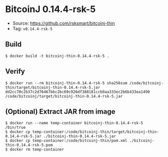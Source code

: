# BitcoinJ 0.14.4-rsk-5

* Source: https://github.com/rsksmart/bitcoinj-thin
* Tag: `v0.14.4-rsk-5`

## Build

```
$ docker build -t bitcoinj-thin-0.14.4-rsk-5 .
```

## Verify

```
$ docker run --rm bitcoinj-thin-0.14.4-rsk-5 sha256sum /code/bitcoinj-thin/target/bitcoinj-thin-0.14.4-rsk-5.jar
dd2cc70c2b37c2d76467bbc2bc69c926df388181ccb9aa333ec2b6b433ea1490 /code/bitcoinj/target/bitcoinj-thin-0.14.4-rsk-5.jar
```

## (Optional) Extract JAR from image

```
$ docker run --name temp-container bitcoinj-thin-0.14.4-rsk-5 /bin/true
$ docker cp temp-container:/code/bitcoinj-thin/target/bitcoinj-thin-0.14.4-rsk-5.jar ./bitcoinj-thin-0.14.4-rsk-5.jar
$ docker cp temp-container:/code/bitcoinj-thin/pom.xml ./bitcoinj-thin-0.14.4-rsk-5.pom
$ docker rm temp-container
```
